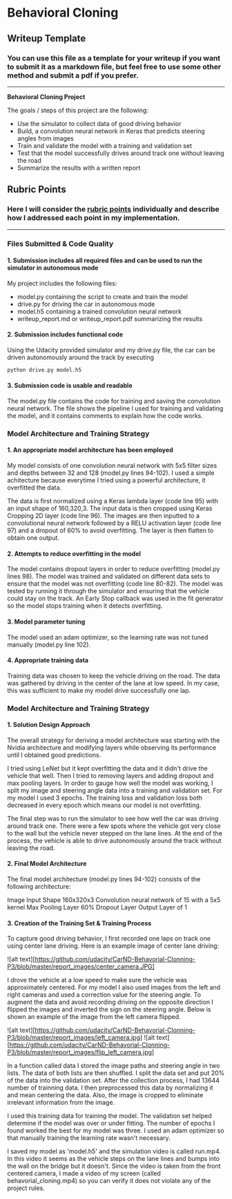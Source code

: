 # **Behavioral Cloning** 

## Writeup Template

### You can use this file as a template for your writeup if you want to submit it as a markdown file, but feel free to use some other method and submit a pdf if you prefer.

---

**Behavioral Cloning Project**

The goals / steps of this project are the following:
* Use the simulator to collect data of good driving behavior
* Build, a convolution neural network in Keras that predicts steering angles from images
* Train and validate the model with a training and validation set
* Test that the model successfully drives around track one without leaving the road
* Summarize the results with a written report

## Rubric Points
### Here I will consider the [rubric points](https://review.udacity.com/#!/rubrics/432/view) individually and describe how I addressed each point in my implementation.  

---
### Files Submitted & Code Quality

#### 1. Submission includes all required files and can be used to run the simulator in autonomous mode

My project includes the following files:
* model.py containing the script to create and train the model
* drive.py for driving the car in autonomous mode
* model.h5 containing a trained convolution neural network 
* writeup_report.md or writeup_report.pdf summarizing the results

#### 2. Submission includes functional code
Using the Udacity provided simulator and my drive.py file, the car can be driven autonomously around the track by executing 
```sh
python drive.py model.h5
```

#### 3. Submission code is usable and readable

The model.py file contains the code for training and saving the convolution neural network. The file shows the pipeline I used for training and validating the model, and it contains comments to explain how the code works.

### Model Architecture and Training Strategy

#### 1. An appropriate model architecture has been employed

My model consists of one convolution neural network with 5x5 filter sizes and depths between 32 and 128 (model.py lines 94-102). I used a simple achitecture because everytime I tried using a powerful architecture, it overfitted the data.

The data is first normalized using a Keras lambda layer (code line 95) with an input shape of 160,320,3. The input data is then cropped using Keras Cropping 2D layer (code line 96). The images are then inputted to a
convolutional neural network followed by a RELU activation layer (code line 97) and a dropout of 60% to avoid overfitting. The layer is then flatten to obtain one output.


#### 2. Attempts to reduce overfitting in the model

The model contains dropout layers in order to reduce overfitting (model.py lines 98). The model was trained and validated on different data sets to ensure that the model was not overfitting (code line 80-82). The model was tested by running it through the simulator and ensuring that the vehicle could stay on the track. An Early Stop callback was used in the fit generator so the model stops training when it detects overfitting.

#### 3. Model parameter tuning

The model used an adam optimizer, so the learning rate was not tuned manually (model.py line 102).

#### 4. Appropriate training data

Training data was chosen to keep the vehicle driving on the road. The data was gathered by driving in the center of the lane at low speed. In my case, this was sufficient to make my model drive successfully one lap. 


### Model Architecture and Training Strategy

#### 1. Solution Design Approach

The overall strategy for deriving a model architecture was starting with the Nvidia architecture and modifying layers while observing its performance until I obtained good predictions.

I tried using LeNet but it kept overfitting the data and it didn't drive the vehicle that well. Then I tried to removing layers and adding dropout and max pooling layers. In order to gauge how well the model was working, I split my image and steering angle data into a training and validation set. For my model I used 3 epochs. The training loss and validation loss both decreased in every epoch which means our model is not overfitting.

The final step was to run the simulator to see how well the car was driving around track one. There were a few spots where the vehicle got very close to the wall but the vehicle never stepped on the lane lines. At the end of the process, the vehicle is able to drive autonomously around the track without leaving the road.

#### 2. Final Model Architecture

The final model architecture (model.py lines 94-102) consists of the following architecture: 

Image Input Shape 160x320x3
Convolution neural network of 15 with a 5x5 kernel
Max Pooling Layer
60% Dropout Layer
Output Layer of 1

#### 3. Creation of the Training Set & Training Process

To capture good driving behavior, I first recorded one laps on track one using center lane driving. Here is an example image of center lane driving:

![alt text][https://github.com/udacity/CarND-Behavorial-Clonning-P3/blob/master/report_images/center_camera.JPG]

I drove the vehicle at a low speed to make sure the vehicle was approximately centered. For my model I also used images from the left and right cameras and used a correction value for the steering angle. To augment the data and avoid recording driving on the opposite direction I flipped the images and inverted the sign on the steering angle. Below is shown an example of the image from the left camera flipped.

![alt text][https://github.com/udacity/CarND-Behavorial-Clonning-P3/blob/master/report_images/left_camera.jpg]
![alt text][https://github.com/udacity/CarND-Behavorial-Clonning-P3/blob/master/report_images/flip_left_camera.jpg]

In a function called data I stored the image paths and steering angle in two lists. The data of both lists are then shuffled. I split the data set and put 20% of the data into the validation set. After the collection process, I had 13644 number of trainning data. I then preprocessed this data by normalizing it and mean centering the data. Also, the image is cropped to eliminate irrelevant information from the image.

I used this training data for training the model. The validation set helped determine if the model was over or under fitting. The number of epochs I found worked the best for my model was three. I used an adam optimizer so that manually training the learning rate wasn't necessary.

I saved my model as 'model.h5' and the simulation video is called run.mp4. In this video it seems as the vehicle steps on the lane lines and bumps into the wall on the bridge but it doesn't. Since the video is taken from the front centered camera, I made a video of my screen (called behavorial_cloning.mp4) so you can verify it does not violate any of the project rules.
